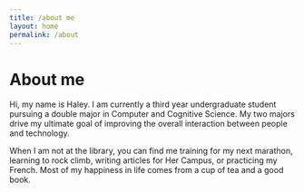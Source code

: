 ```yaml
---
title: /about me
layout: home
permalink: /about
---
```


# About me

Hi, my name is Haley. I am currently a third year undergraduate student pursuing a double major in Computer and Cognitive Science. My two majors drive my ultimate goal of improving the overall interaction between people and technology.

When I am not at the library, you can find me training for my next marathon, learning to rock climb, writing articles for Her Campus, or practicing my French. Most of my happiness in life comes from a cup of tea and a good book.


